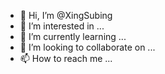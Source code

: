 - 👋 Hi, I’m @XingSubing
- 👀 I’m interested in ...
- 🌱 I’m currently learning ...
- 💞️ I’m looking to collaborate on ...
- 📫 How to reach me ...

<!---
XingSubing/XingSubing is a ✨ special ✨ repository because its `README.md` (this file) appears on your GitHub profile.
You can click the Preview link to take a look at your changes.
--->
